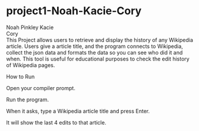 # project1-Noah-Kacie-Cory
Noah Pinkley
Kacie  
Cory  
This Project allows users to retrieve and display the history of any Wikipedia article. Users give a article title, and the program connects to Wikipedia, collect the json data and formats the data so you can see who did it and when. This tool is useful for educational purposes to check the edit history of Wikipedia pages.


How to Run  

Open your compiler prompt.  

Run the program.  

When it asks, type a Wikipedia article title and press Enter.  


It will show the last 4 edits to that article.  
